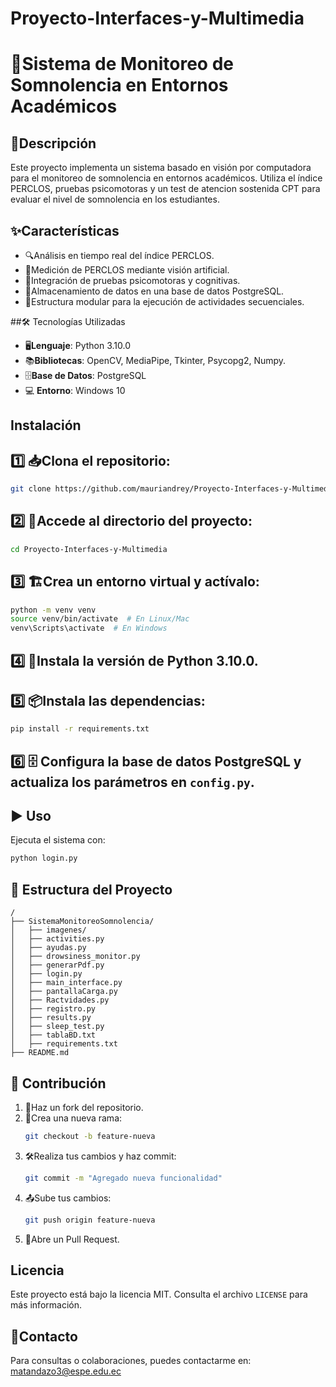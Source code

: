 # Proyecto-Interfaces-y-Multimedia
# 🚀Sistema de Monitoreo de Somnolencia en Entornos Académicos

## 📌Descripción
Este proyecto implementa un sistema basado en visión por computadora para el monitoreo de somnolencia en entornos académicos. Utiliza el índice PERCLOS, pruebas psicomotoras y un test de atencion sostenida CPT para evaluar el nivel de somnolencia en los estudiantes.

## ✨Características
- 🔍Análisis en tiempo real del índice PERCLOS.
- 👀Medición de PERCLOS mediante visión artificial.
- 🧠Integración de pruebas psicomotoras y cognitivas.
- 💾Almacenamiento de datos en una base de datos PostgreSQL.
- 📂Estructura modular para la ejecución de actividades secuenciales.

##🛠️ Tecnologías Utilizadas
- 🖥️**Lenguaje**: Python 3.10.0
- 📚**Bibliotecas**: OpenCV, MediaPipe, Tkinter, Psycopg2, Numpy.
- 🗄️**Base de Datos**: PostgreSQL
- 💻 **Entorno**: Windows 10

## Instalación
## 1️⃣ 📥Clona el repositorio:
   ```bash
   git clone https://github.com/mauriandrey/Proyecto-Interfaces-y-Multimedia.git
   ```
## 2️⃣ 📂Accede al directorio del proyecto:
   ```bash
   cd Proyecto-Interfaces-y-Multimedia
   ```
## 3️⃣ 🏗️Crea un entorno virtual y actívalo:
   ```bash
   python -m venv venv
   source venv/bin/activate  # En Linux/Mac
   venv\Scripts\activate  # En Windows
   ```
## 4️⃣ 🐍Instala la versión de Python 3.10.0.
   
## 5️⃣ 📦Instala las dependencias:
   ```bash
   pip install -r requirements.txt
   ```
## 6️⃣ 🗄️ Configura la base de datos PostgreSQL y actualiza los parámetros en `config.py`.

## ▶️ Uso
Ejecuta el sistema con:
```bash
python login.py
```

## 📂 Estructura del Proyecto
```
/
├── SistemaMonitoreoSomnolencia/
│   ├── imagenes/
│   ├── activities.py
│   ├── ayudas.py
│   ├── drowsiness_monitor.py
│   ├── generarPdf.py
│   ├── login.py
│   ├── main_interface.py
│   ├── pantallaCarga.py
│   ├── Ractvidades.py
│   ├── registro.py
│   ├── results.py
│   ├── sleep_test.py
│   ├── tablaBD.txt
│   ├── requirements.txt
├── README.md
```

## 🤝 Contribución
1. 🍴Haz un fork del repositorio.
2. 🌱Crea una nueva rama:
   ```bash
   git checkout -b feature-nueva
   ```
3. 🛠️Realiza tus cambios y haz commit:
   ```bash
   git commit -m "Agregado nueva funcionalidad"
   ```
4. 📤Sube tus cambios:
   ```bash
   git push origin feature-nueva
   ```
5. 🔄Abre un Pull Request.

## Licencia
Este proyecto está bajo la licencia MIT. Consulta el archivo `LICENSE` para más información.

## 📩Contacto
Para consultas o colaboraciones, puedes contactarme en: matandazo3@espe.edu.ec

